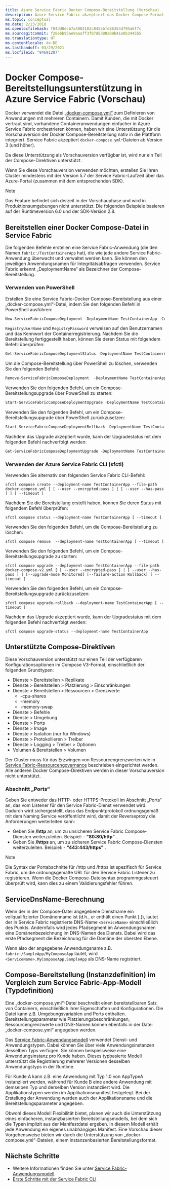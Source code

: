```yaml
---
title: Azure Service Fabric Docker Compose-Bereitstellung (Vorschau)
description: Azure Service Fabric akzeptiert das Docker Compose-Format für eine einfachere Orchestrierung vorhandener Container mithilfe von Service Fabric. Diese Unterstützung befindet sich derzeit in der Vorschauphase.
ms.topic: conceptual
ms.date: 2/23/2018
ms.openlocfilehash: f84dd0ecb7a4002182c8455bfd86354d794a6f7c
ms.sourcegitcommit: f28ebb95ae9aaaff3f87d8388a09b41e0b3445b5
ms.translationtype: HT
ms.contentlocale: de-DE
ms.lasthandoff: 03/29/2021
ms.locfileid: "84691287"
---
```

# <a name="docker-compose-deployment-support-in-azure-service-fabric-preview"></a>Docker Compose-Bereitstellungsunterstützung in Azure Service Fabric (Vorschau)

Docker verwendet die Datei [„docker-compose.yml“](https://docs.docker.com/compose) zum Definieren von Anwendungen mit mehreren Containern. Damit Kunden, die mit Docker vertraut sind, vorhandene Containeranwendungen einfacher in Azure Service Fabric orchestrieren können, haben wir eine Unterstützung für die Vorschauversion der Docker Compose-Bereitstellung nativ in die Plattform integriert. Service Fabric akzeptiert `docker-compose.yml`-Dateien ab Version 3 (und höher). 

Da diese Unterstützung als Vorschauversion verfügbar ist, wird nur ein Teil der Compose-Direktiven unterstützt.

Wenn Sie diese Vorschauversion verwenden möchten, erstellen Sie Ihren Cluster mindestens mit der Version 5.7 der Service Fabric-Laufzeit über das Azure-Portal (zusammen mit dem entsprechenden SDK). 

> [!NOTE]
> Das Feature befindet sich derzeit in der Vorschauphase und wird in Produktionsumgebungen nicht unterstützt.
> Die folgenden Beispiele basieren auf der Runtimeversion 6.0 und der SDK-Version 2.8.

## <a name="deploy-a-docker-compose-file-on-service-fabric"></a>Bereitstellen einer Docker Compose-Datei in Service Fabric

Die folgenden Befehle erstellen eine Service Fabric-Anwendung (die den Namen `fabric:/TestContainerApp` hat), die wie jede andere Service Fabric-Anwendung überwacht und verwaltet werden kann. Sie können den jeweiligen Anwendungsnamen für Integritätsabfragen verwenden.
Service Fabric erkennt „DeploymentName“ als Bezeichner der Compose-Bereitstellung.

### <a name="use-powershell"></a>Verwenden von PowerShell

Erstellen Sie eine Service Fabric-Docker Compose-Bereitstellung aus einer „docker-compose.yml“-Datei, indem Sie den folgenden Befehl in PowerShell ausführen:

```powershell
New-ServiceFabricComposeDeployment -DeploymentName TestContainerApp -Compose docker-compose.yml [-RegistryUserName <>] [-RegistryPassword <>] [-PasswordEncrypted]
```

`RegistryUserName` und `RegistryPassword` verweisen auf den Benutzernamen und das Kennwort der Containerregistrierung. Nachdem Sie die Bereitstellung fertiggestellt haben, können Sie deren Status mit folgendem Befehl überprüfen:

```powershell
Get-ServiceFabricComposeDeploymentStatus -DeploymentName TestContainerApp
```

Um die Compose-Bereitstellung über PowerShell zu löschen, verwenden Sie den folgenden Befehl:

```powershell
Remove-ServiceFabricComposeDeployment  -DeploymentName TestContainerApp
```

Verwenden Sie den folgenden Befehl, um ein Compose-Bereitstellungsupgrade über PowerShell zu starten:

```powershell
Start-ServiceFabricComposeDeploymentUpgrade -DeploymentName TestContainerApp -Compose docker-compose-v2.yml -Monitored -FailureAction Rollback
```

Verwenden Sie den folgenden Befehl, um ein Compose-Bereitstellungsupgrade über PowerShell zurückzusetzen:

```powershell
Start-ServiceFabricComposeDeploymentRollback -DeploymentName TestContainerApp
```

Nachdem das Upgrade akzeptiert wurde, kann der Upgradestatus mit dem folgenden Befehl nachverfolgt werden:

```powershell
Get-ServiceFabricComposeDeploymentUpgrade -DeploymentName TestContainerApp
```

### <a name="use-azure-service-fabric-cli-sfctl"></a>Verwenden der Azure Service Fabric CLI (sfctl)

Verwenden Sie alternativ den folgenden Service Fabric CLI-Befehl:

```shell
sfctl compose create --deployment-name TestContainerApp --file-path docker-compose.yml [ [ --user --encrypted-pass ] | [ --user --has-pass ] ] [ --timeout ]
```

Nachdem Sie die Bereitstellung erstellt haben, können Sie deren Status mit folgendem Befehl überprüfen:

```shell
sfctl compose status --deployment-name TestContainerApp [ --timeout ]
```

Verwenden Sie den folgenden Befehl, um die Compose-Bereitstellung zu löschen:

```shell
sfctl compose remove  --deployment-name TestContainerApp [ --timeout ]
```

Verwenden Sie den folgenden Befehl, um ein Compose-Bereitstellungsupgrade zu starten:

```shell
sfctl compose upgrade --deployment-name TestContainerApp --file-path docker-compose-v2.yml [ [ --user --encrypted-pass ] | [ --user --has-pass ] ] [--upgrade-mode Monitored] [--failure-action Rollback] [ --timeout ]
```

Verwenden Sie den folgenden Befehl, um ein Compose-Bereitstellungsupgrade zurückzusetzen:

```shell
sfctl compose upgrade-rollback --deployment-name TestContainerApp [ --timeout ]
```

Nachdem das Upgrade akzeptiert wurde, kann der Upgradestatus mit dem folgenden Befehl nachverfolgt werden:

```shell
sfctl compose upgrade-status --deployment-name TestContainerApp
```

## <a name="supported-compose-directives"></a>Unterstützte Compose-Direktiven

Diese Vorschauversion unterstützt nur einen Teil der verfügbaren Konfigurationsoptionen im Compose V3-Format, einschließlich der folgenden Grundtypen:

* Dienste > Bereitstellen > Replikate
* Dienste > Bereitstellen > Platzierung > Einschränkungen
* Dienste > Bereitstellen > Ressourcen > Grenzwerte
    * -cpu-shares
    * -memory
    * -memory-swap
* Dienste > Befehle
* Dienste > Umgebung
* Dienste > Ports
* Dienste > Image
* Dienste > Isolation (nur für Windows)
* Dienste > Protokollieren > Treiber
* Dienste > Logging > Treiber > Optionen
* Volumen & Bereitstellen > Volumen

Der Cluster muss für das Erzwingen von Ressourcengrenzwerten wie in [Service Fabric-Ressourcengovernance](service-fabric-resource-governance.md) beschrieben eingerichtet werden. Alle anderen Docker Compose-Direktiven werden in dieser Vorschauversion nicht unterstützt.

### <a name="ports-section"></a>Abschnitt „Ports“

Geben Sie entweder das HTTP- oder HTTPS-Protokoll im Abschnitt „Ports“ an, das vom Listener für den Service Fabric-Dienst verwendet wird. Dadurch wird sichergestellt, dass das Endpunktprotokoll ordnungsgemäß mit dem Naming Service veröffentlicht wird, damit der Reverseproxy die Anforderungen weiterleiten kann:
* Geben Sie **/http** an, um zu unsicheren Service Fabric Compose-Diensten weiterzuleiten. Beispiel: - **"80:80/http"** .
* Geben Sie **/https** an, um zu sicheren Service Fabric Compose-Diensten weiterzuleiten. Beispiel: - **"443:443/https"** .

> [!NOTE]
> Die Syntax der Portabschnitte für /http und /https ist spezifisch für Service Fabric, um die ordnungsgemäße URL für den Service Fabric Listener zu registrieren.  Wenn die Docker Compose-Dateisyntax programmgesteuert überprüft wird, kann dies zu einem Validierungsfehler führen.

## <a name="servicednsname-computation"></a>ServiceDnsName-Berechnung

Wenn der in der Compose-Datei angegebene Dienstname ein vollqualifizierter Domänenname ist (d.h., er enthält einen Punkt [.]), lautet der in Service Fabric registrierte DNS-Name `<ServiceName>` einschließlich des Punkts. Andernfalls wird jedes Pfadsegment im Anwendungsnamen eine Domänenbezeichnung im DNS-Namen des Diensts. Dabei wird das erste Pfadsegment die Bezeichnung für die Domäne der obersten Ebene.

Wenn also der angegebene Anwendungsname z.B. `fabric:/SampleApp/MyComposeApp` lautet, wird `<ServiceName>.MyComposeApp.SampleApp` als DNS-Name registriert.

## <a name="compose-deployment-instance-definition-versus-service-fabric-app-model-type-definition"></a>Compose-Bereitstellung (Instanzdefinition) im Vergleich zum Service Fabric-App-Modell (Typdefinition)

Eine „docker-compose.yml“-Datei beschreibt einen bereitstellbaren Satz von Containern, einschließlich ihrer Eigenschaften und Konfigurationen.
Die Datei kann z.B. Umgebungsvariablen und Ports enthalten. Bereitstellungsparameter wie Platzierungsbeschränkungen, Ressourcengrenzwerte und DNS-Namen können ebenfalls in der Datei „docker-compose.yml“ angegeben werden.

Das [Service Fabric-Anwendungsmodell](service-fabric-application-model.md) verwendet Dienst- und Anwendungstypen. Dabei können Sie über viele Anwendungsinstanzen desselben Typs verfügen. Sie können beispielsweise eine Anwendungsinstanz pro Kunde haben. Dieses typbasierte Modell unterstützt die Registrierung mehrerer Versionen desselben Anwendungstyps in der Runtime.

Für Kunde A kann z.B. eine Anwendung mit Typ 1.0 von AppTypeA instanziiert werden, während für Kunde B eine andere Anwendung mit demselben Typ und derselben Version instanziiert wird. Die Applikationstypen werden im Applikationsmanifest festgelegt. Bei der Erstellung der Anwendung werden auch der Applikationsname und die Bereitstellungsparameter angegeben.

Obwohl dieses Modell Flexibilität bietet, planen wir auch die Unterstützung eines einfacheren, instanzbasierten Bereitstellungsmodells, bei dem sich die Typen implizit aus der Manifestdatei ergeben. In diesem Modell erhält jede Anwendung ein eigenes unabhängiges Manifest. Eine Vorschau dieser Vorgehensweise bieten wir durch die Unterstützung von „docker-compose.yml“-Dateien, einem instanzenbasierten Bereitstellungsformat.

## <a name="next-steps"></a>Nächste Schritte

* Weitere Informationen finden Sie unter [Service Fabric-Anwendungsmodell](service-fabric-application-model.md).
* [Erste Schritte mit der Service Fabric CLI](service-fabric-cli.md)
